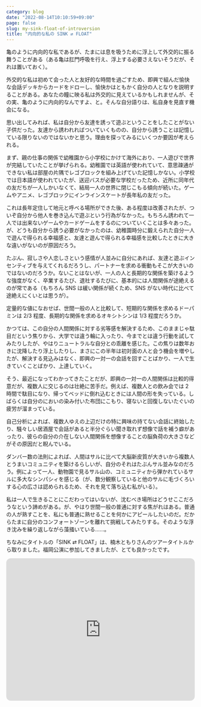 ```yaml
---
category: blog
date: "2022-08-14T10:10:59+09:00"
page: false
slug: my-sink-float-of-introversion
title: "内向的な私の SINK ⇄ FLOAT"
---
```


亀のように内向的な私であるが、たまには息を吸うために浮上して外交的に振る舞うことがある（ある亀は肛門呼吸を行え、浮上する必要さえないそうだが、それは置いておく）。

外交的な私は初めて会った人と友好的な時間を過ごすため、即興で組んだ愉快な会話デッキからカードをドローし、愉快かはともかく自分の人となりを説明することがある。あなたの瞳に映る私は外交的に見えているかもしれませんが、その実、亀のように内向的なんですよ、と。そんな自分語りは、私自身を見直す機会になる。

思い出してみれば、私は自分から友達を誘って遊ぶということをしたことがない子供だった。友達から誘われればついていくものの、自分から誘うことは記憶している限りないのではないかと思う。理由を探ってみるにいくつか要因が考えられる。

まず、親の仕事の関係で幼稚園から小学校にかけて海外におり、一人遊びで世界が完結していたことが挙げられる。幼稚園では英語が使われていて、意思疎通ができない私は部屋の片隅でレゴブロックを組み上げていた記憶しかない。小学校では日本語が使われていたが、送迎バスが必要な学校だったため、近所に同年代の友だちが一人しかいなくて、結局一人の世界に閉じこもる傾向が続いた。ゲームやアニメ、レゴブロックにインラインスケートが長年私の友だった。

これは長年定住して地元と呼べる場所ができた後、ある程度は改善されたが、ついぞ自分から他人を巻き込んで遊ぶという行為がなかった。もちろん誘われて一人では出来ないゲームやカードゲームをするのについていくことは多々あった。が、どうも自分から誘う必要がなかったのは、幼稚園時分に鍛えられた自分一人で遊んで得られる幸福感と、友達と遊んで得られる幸福感を比較したときに大きな違いがないのが原因だろう。

たぶん、寂しさや人恋しさという感情が人並みに自分にあれば、友達と遊ぶインセンティブを与えてくれるだろうし、パートナーを求める衝動もそこが大きいのではないのだろうか。ないことはないが、一人の人と長期的な関係を築けるような強度がなく、卒業するたび、退社するたびに、基本的には人間関係が途絶えるのが常である（もちろん SNS は緩い関係が続くため、SNS がない時代に比べて途絶えにくいとは思うが）。

定量的な値になおせば、世間一般の人と比較して、短期的な関係を求めるドーパミンは 2/3 程度、長期的な関係を求めるオキシトシンは 1/3 程度だろうか。

かつては、この自分の人間関係に対する劣等感を解決するため、このままじゃ駄目だという焦りから、大学では違う輪に入ったり、今までとは違う行動を試してみたりしたが、やはりニュートラルな自分との乖離を感じた。この焦りは数年おきに沈降したり浮上したりし、まさにこの半年は初対面の人と会う機会を増やしたが、解決する見込みはなく、即興の一対一の会話を回すことばかり、一人で生きていくことばかり、上達していく。

そう、最近になってわかってきたことだが、即興の一対一の人間関係は比較的得意だが、複数人に交じるのは壮絶に苦手だ。例えば、複数人との飲み会では 2 時間で駄目になり、帰ってベッドに倒れ込むときには人間の形を失っている。しばらくは自分のにおいの染み付いた布団にこもり、寝ないと回復しないたぐいの疲労が溜まっている。

自己分析によれば、複数人ゆえの上辺だけの特に興味の持てない会話に終始したり、騒々しい居酒屋で会話があると半分ぐらい聞き取れず想像で話を補う癖があったり、彼らの自分の介在しない人間関係を想像することの脳負荷の大きさなどがその原因だと睨んでいる。

ダンバー数の法則によれば、人間はサルに比べて大脳新皮質が大きいから複数人とうまいコミュニティを築けるらしいが、自分のそれはたぶんサル並みなのだろう。例によって一人、動物園で見るサル山の、コミュニティから弾かれているサルに多大なシンパシィを感じる（が、数分観察していると他のサルに毛づくろいする心の広さは認められるため、それを見て落ち込む私がいる）。

私は一人で生きることにこだわってはいないが、沈むべき場所はどうせここだろうなという諦めがある。が、やはり世間一般の普通に対する焦がれはある。普通の人が熟すことを、私にも普通に熟せることを何かにアピールしたいのだ。だからたまに自分のコンフォートゾーンを離れて挑戦してみたりする。そのような浮き沈みを繰り返しながら藻掻いている……。

ちなみにタイトルの「SINK ⇄ FLOAT」は、楠木ともりさんのツアータイトルから取りました。福岡公演に参加してきましたが、とても良かったです。

<iframe style="border-radius:12px" src="https://open.spotify.com/embed/track/6UX5gT61Lw3bz8mRM7K6jn?utm_source=generator&theme=0" width="100%" height="380" frameBorder="0" allowfullscreen="" allow="autoplay; clipboard-write; encrypted-media; fullscreen; picture-in-picture"></iframe>
